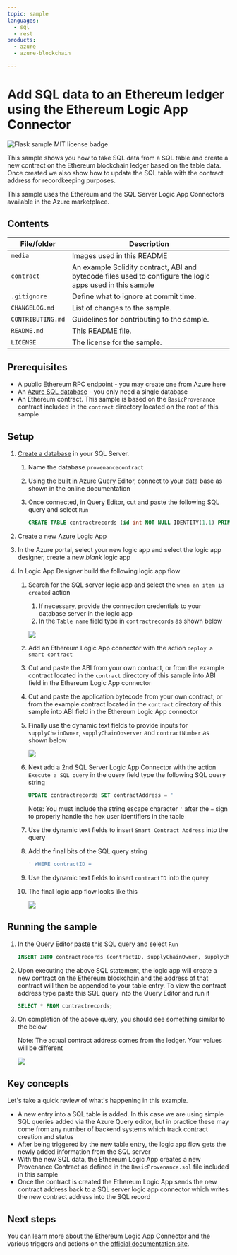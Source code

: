 ```yaml
---
topic: sample
languages:
  - sql
  - rest
products:
  - azure
  - azure-blockchain	

---
```


# Add SQL data to an Ethereum ledger using the Ethereum Logic App Connector

![Flask sample MIT license badge](https://img.shields.io/badge/license-MIT-green.svg)

This sample shows you how to take SQL data from a SQL table and create a new contract on the Ethereum blockchain ledger based on the table data. Once created we also show how to update the SQL table with the contract address for recordkeeping purposes. 

This sample uses the Ethereum and the SQL Server Logic App Connectors available in the Azure marketplace. 

## Contents

| File/folder       | Description                                                  |
| ----------------- | ------------------------------------------------------------ |
| `media`           | Images used in this README                                   |
| `contract`        | An example Solidity contract, ABI and bytecode files used to configure the logic apps used in this sample |
| `.gitignore`      | Define what to ignore at commit time.                        |
| `CHANGELOG.md`    | List of changes to the sample.                               |
| `CONTRIBUTING.md` | Guidelines for contributing to the sample.                   |
| `README.md`       | This README file.                                            |
| `LICENSE`         | The license for the sample.                                  |

## Prerequisites

- A public Ethereum RPC endpoint - you may create one from Azure here
- An [Azure SQL database](https://docs.microsoft.com/en-us/azure/sql-database/sql-database-technical-overview) - you only need a single database
- An Ethereum contract. This sample is based on the  `BasicProvenance` contract included in the `contract` directory located on the root of this sample

## Setup

1. [Create a database](https://docs.microsoft.com/en-us/azure/sql-database/sql-database-single-database-get-started) in your SQL Server.

   1. Name the database `provenancecontract`

   2. Using the [built in](https://docs.microsoft.com/en-us/azure/sql-database/sql-database-single-database-get-started#query-the-database) Azure Query Editor, connect to your data base as shown in the online documentation

   3. Once connected, in Query Editor, cut and paste the following SQL query and select `Run`

      ```sql
      CREATE TABLE contractrecords (id int NOT NULL IDENTITY(1,1) PRIMARY KEY, contractID VARCHAR(50), supplyChainOwner VARCHAR(50), supplyChainObserver VARCHAR(50), contractAddress VARCHAR(50));
      ```

2. Create a new [Azure Logic App](https://docs.microsoft.com/en-us/azure/logic-apps/quickstart-create-first-logic-app-workflow) 

3. In the Azure portal, select your new logic app and select the logic app designer, create a new *blank* logic app

4. In Logic App Designer build the following logic app flow

   1. Search for the SQL server logic app and select the `when an item is created` action

      1. If necessary, provide the connection credentials to your database server in the logic app
      2. In the `Table name` field type in `contractrecords` as shown below

      ![](C:/blockchain/blockchain/blockchain-development-kit/integrate/data/sql/media/SQLDetails.png)

   2. Add an Ethereum Logic App connector with the action `deploy a smart contract` 

   3. Cut and paste the ABI from your own contract, or from the example contract located in the `contract` directory of this sample into ABI field in the Ethereum Logic App connector

   4. Cut and paste the application bytecode from your own contract, or from the example contract located in the `contract` directory of this sample into ABI field in the Ethereum Logic App connector

   5. Finally use the dynamic text fields to provide inputs for `supplyChainOwner`, `supplyChainObserver` and `contractNumber` as shown below

      ![](C:/blockchain/blockchain/blockchain-development-kit/integrate/data/sql/media/EthereumLADetails.png)

   6. Next add a 2nd SQL Server Logic App Connector with the action `Execute a SQL query` in the query field type the following SQL query string

      ```sql
      UPDATE contractrecords SET contractAddress = '
      ```

      Note: You must include the string escape character `'` after the `=` sign to properly handle the hex user identifiers in the table

   7. Use the dynamic text fields to insert  `Smart Contract Address` into the query

   8. Add the final bits of the SQL query string

      ```sql
      ' WHERE contractID =
      ```

   9. Use the dynamic text fields to insert `contractID` into the query

   10. The final logic app flow looks like this

       ![](C:/blockchain/blockchain/blockchain-development-kit/integrate/data/sql/media/LAflow.PNG)

       

## Running the sample

1. In the Query Editor paste this SQL query and select `Run`

   ```sql 
   INSERT INTO contractrecords (contractID, supplyChainOwner, supplyChainObserver) VALUES (1234, '0x9a5773d9ec637f21a3007deb8c876c77b6fbb0ec', '0x9a5773d9ec637f21a3007deb8c876c77b6fbb0ec');
   ```

2. Upon executing the above SQL statement, the logic app will create a new contract on the Ethereum blockchain and the address of that contract will then be appended to your table entry. To view the contract address type paste this SQL query into the Query Editor and run it

   ```sql
   SELECT * FROM contractrecords;
   ```

3. On completion of the above query, you should see something similar to the below

   Note: The actual contract address comes from the ledger. Your values will be different

   ![](C:/blockchain/blockchain/blockchain-development-kit/integrate/data/sql/media/SQLResult.png)

## Key concepts

Let's take a quick review of what's happening in this example. 

- A new entry into a SQL table is added. In this case we are using simple SQL queries added via the Azure Query editor, but in practice these may come from any number of backend systems which track contract creation and status
- After being triggered by the new table entry, the logic app flow gets the newly added information from the SQL server
- With the new SQL data, the Ethereum Logic App creates a new Provenance Contract as defined in the `BasicProvenance.sol` file included in this sample
- Once the contract is created the Ethereum Logic App sends the new contract address back to a SQL server logic app connector which writes the new contract address into the SQL record

## Next steps

You can learn more about the Ethereum Logic App Connector and the various triggers and actions on the [official documentation site](https://docs.microsoft.com/en-us/connectors/blockchainethereum/).